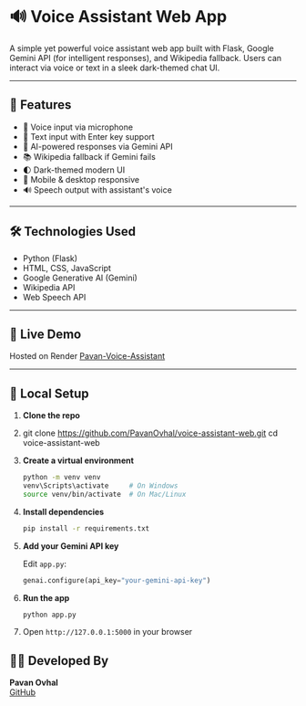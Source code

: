 # 🔊 Voice Assistant Web App

A simple yet powerful voice assistant web app built with Flask, Google Gemini API (for intelligent responses), and Wikipedia fallback. Users can interact via voice or text in a sleek dark-themed chat UI.

---

## 🧠 Features

- 🎤 Voice input via microphone
- 💬 Text input with Enter key support
- 🤖 AI-powered responses via Gemini API
- 📚 Wikipedia fallback if Gemini fails
- 🌓 Dark-themed modern UI
- 📱 Mobile & desktop responsive
- 🔊 Speech output with assistant's voice

---

## 🛠️ Technologies Used

- Python (Flask)
- HTML, CSS, JavaScript
- Google Generative AI (Gemini)
- Wikipedia API
- Web Speech API

---

## 🚀 Live Demo

Hosted on Render [Pavan-Voice-Assistant](https://voice-assistant-djpx.onrender.com)

---

## 🧪 Local Setup

1. **Clone the repo**
2. 
   git clone https://github.com/PavanOvhal/voice-assistant-web.git
   cd voice-assistant-web
   
3. **Create a virtual environment**
   ```bash
   python -m venv venv
   venv\Scripts\activate     # On Windows
   source venv/bin/activate  # On Mac/Linux
   ```

4. **Install dependencies**
   ```bash
   pip install -r requirements.txt
   ```

5. **Add your Gemini API key**

   Edit `app.py`:
   ```python
   genai.configure(api_key="your-gemini-api-key")
   ```

6. **Run the app**
   ```bash
   python app.py
   ```

7. Open `http://127.0.0.1:5000` in your browser


## 🙋‍♂️ Developed By

**Pavan Ovhal**  
[GitHub](https://github.com/PavanOvhal)

